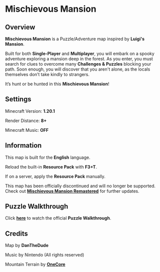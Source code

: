 # Mischievous Mansion

## Overview

**Mischievous Mansion** is a Puzzle/Adventure map inspired by **Luigi's Mansion**.

Built for both **Single-Player** and **Multiplayer**, you will embark on a spooky adventure exploring a mansion deep in the forest. As you enter, you must search for clues to overcome many **Challenges & Puzzles** blocking your path. Soon enough, you will discover that you aren't alone, as the locals themselves don’t take kindly to strangers.

It’s hunt or be hunted in this **Mischievous Mansion**!

## Settings

Minecraft Version: **1.20.1**

Render Distance: **8+**

Minecraft Music: **OFF**

## Information

This map is built for the **English** language.

Reload the built-in **Resource Pack** with **F3+T**.

If on a server, apply the **Resource Pack** manually.

This map has been officially discontinued and will no longer be supported. Check out **[Mischievous Mansion Remastered](https://www.planetminecraft.com/project/mischievous-mansion-remastered/)** for further updates.

## Puzzle Walkthrough

Click **[here](https://youtu.be/_PzXxtfSLM0﻿)** to watch the official **Puzzle Walkthrough**.

## Credits

Map by **DanTheDude**

Music by Nintendo (All rights reserved)

Mountain Terrain by **[OneCore](https://www.planetminecraft.com/project/the-shattered-peaks-7-3-2021-practice-map/)**
